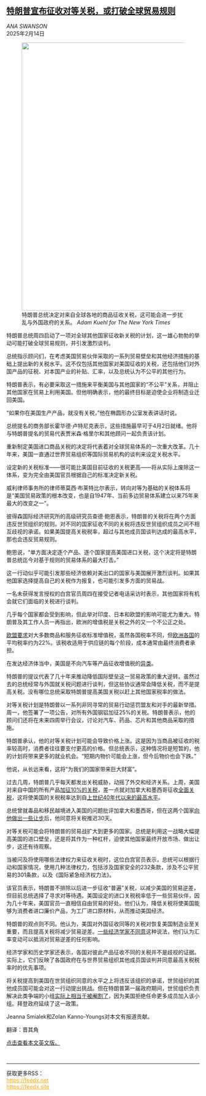 <!--1739506021000-->
[特朗普宣布征收对等关税，或打破全球贸易规则](https://cn.nytimes.com/usa/20250214/trump-tariffs/)
------

<address>ANA SWANSON</address><time pudate="2025-02-14 11:48:31" datetime="2025-02-14 11:48:31">2025年2月14日</time><figure><img src="https://images.weserv.nl/?url=static01.nyt.com/images/2025/02/08/multimedia/00dc-trade-hfo-pwjl/00dc-trade-hfo-pwjl-master1050.jpg" width="1050" height="700"><figcaption>特朗普总统决定对来自全球各地的商品征收关税，这可能会进一步扰乱与外国政府的关系。 <cite>Adam Kuehl for The New York Times</cite></figcaption></figure><section><p>特朗普总统周四启动了一项对全球其他国家征收新关税的计划，这一雄心勃勃的举动可能打破全球贸易规则，并引发激烈谈判。</p><p>总统指示顾问们，在考虑美国贸易伙伴采取的一系列贸易壁垒和其他经济措施的基础上提出新的关税水平。这不仅包括其他国家对美国征收的关税，还包括他们对外国产品的征税、对本国产业的补贴、汇率，以及总统认为不公平的其他行为。</p><p>特朗普表示，有必要采取这一措施来平衡美国与其他国家的“不公平”关系，并阻止其他国家在贸易上利用美国。但他明确表示，他的最终目标是迫使企业将制造业迁回美国。</p><p>“如果你在美国生产产品，就没有关税，”他在椭圆形办公室发表讲话时说。</p><p>总统提名的商务部长霍华德·卢特尼克表示，这些措施最早可于4月2日就绪。他将与特朗普提名的贸易代表贾米森·格里尔和其他顾问一起负责该计划。</p><p>重新制定美国进口商品关税的决定将代表着对全球贸易体系的一次重大改革。几十年来，美国一直通过世界贸易组织等国际贸易机构的谈判来设定关税水平。</p><p>设定新的关税标准——很可能比美国目前征收的关税更高——将从实际上废除这一体系，变为完全由美国官员根据自己的标准决定新关税。</p><p>威利律师事务所的律师蒂莫西·布莱特比尔表示，转向对等为基础的关税体系将是“美国贸易政策的根本改变，也是自1947年、当前多边贸易体系建立以来75年来最大的改变之一”。</p><p>彼得森国际经济研究所的高级研究员查德·鲍恩表示，特朗普的关税将在两个方面违反世贸组织的规则。对不同的国家征收不同的关税将违反世贸组织成员之间不相互歧视的承诺。如果美国提高关税税率，超过与其他成员国谈判达成的最高水平，那也会违反贸易规则。</p><p>鲍恩说，“单方面决定逐个产品、逐个国家提高美国进口关税，这个决定将是特朗普总统迄今对基于规则的贸易体系的最大打击。”</p><p>这一行动似乎可能引发那些经济依赖对美出口的国家与美国展开激烈谈判。如果其他国家选择提高自己的关税作为报复，也可能引发多方面的贸易战。</p><p>一名未获得发言授权的白宫官员周四在接受记者电话采访时表示，其他国家将有机会就它们面临的关税进行谈判。</p><p>几乎每个国家都会受到影响，但此举对印度、日本和欧盟的影响可能尤为重大。特朗普及其工作人员一再指出，欧洲的增值税是关税之外的又一个不公正之处。</p><p><a rel="noopener noreferrer" target="_blank" href="https://taxation-customs.ec.europa.eu/taxation/vat_en#:~:text=Value%20Added%20Tax%20(VAT)%20is,resource%20for%20the%20EU%20budget.">欧盟要求</a>对大多数商品和服务征收标准增值税，虽然各国税率不同，但<a rel="noopener noreferrer" target="_blank" href="https://taxfoundation.org/data/all/eu/value-added-tax-2024-vat-rates-europe/" title="Link: https://taxfoundation.org/data/all/eu/value-added-tax-2024-vat-rates-europe/">欧洲各国</a>的平均税率约为22%。该税收适用于供应链的每个阶段，成本通常由最终消费者承担。</p><p>在发达经济体当中，美国是不向汽车等产品征收增值税的<a rel="noopener noreferrer" target="_blank" href="https://www.oecd.org/en/publications/consumption-tax-trends-2022_6525a942-en/full-report/component-8.html#chapter-d1e53447">异类</a>。</p><p>特朗普的提议代表了几十年来推动降低国际壁垒这一贸易政策的重大逆转。虽然过去的总统经常与外国就关税问题进行谈判，但这些协议通常会降低关税，而不是提高关税。没有哪位总统采取特朗普提高美国关税以赶上其他国家税率的做法。</p><p>对等关税计划是特朗普以一系列非同寻常的贸易行动惩罚盟友和对手的最新举措。周一，他签署了一项公告，对所有外国钢铝加征25%的关税。特朗普表示，他的顾问们还将在未来四周举行会议，讨论对汽车、药品、芯片和其他商品采取的措施。</p><p>特朗普承认，他的对等关税计划可能会导致价格上涨。这是因为当商品被征收的税率较高时，消费者往往要支付更高的价格。但总统表示，这种情况将是短暂的，他的计划将带来更多的就业机会。“短期内物价可能会上涨，但今后物价也会下跌。”</p><p>他说，从长远来看，这将“为我们的国家带来巨大财富”。</p><p>过去几周，特朗普几乎每天都发出关税威胁，动摇了外交和经济关系。上周，美国对来自中国的所有产品<a href="https://cn.nytimes.com/business/20250205/trump-tariffs-china/">加征10%的关税</a>，差一点就对加拿大和墨西哥征收<a href="https://www.nytimes.com/2025/02/01/us/politics/canada-mexico-china-trump-tariffs.html" title="Link: https://www.nytimes.com/2025/02/01/us/politics/canada-mexico-china-trump-tariffs.html">全面关税</a>，这将使美国的关税税率达到自<a rel="noopener noreferrer" target="_blank" href="https://www.piie.com/blogs/realtime-economics/2025/historic-significance-trumps-tariff-actions" title="Link: https://www.piie.com/blogs/realtime-economics/2025/historic-significance-trumps-tariff-actions">上世纪40年代以来的最高水平</a>。</p><p>总统曾就毒品和移民越境进入美国的问题批评加拿大和墨西哥，但在这两个国家<a href="https://www.nytimes.com/2025/02/04/world/canada/mexico-canada-trump-tariff-deals.html" title="Link: https://www.nytimes.com/2025/02/04/world/canada/mexico-canada-trump-tariff-deals.html">向他做出一些让步</a>后，他同意将关税推迟30天。</p><p>对等关税可能会将特朗普的贸易战扩大到更多的国家。总统是利用这一战略大幅提高美国的进口壁垒，还是将其作为一种杠杆，迫使其他国家最终开放市场、做出让步，这还有待观察。</p><p>当被问及将使用哪些法律权力来征收关税时，这位白宫官员表示，总统可以根据行动和国家情况，使用几种法律权力，包括涉及国家安全的232条款，涉及不公平贸易的301条款，以及《国际紧急经济权力法》。</p><p>该官员表示，特朗普不排除以后进一步征收“普遍”关税，以减少美国的贸易逆差，但目前总统选择了寻求对等待遇。美国设定的进口关税税率低于一些贸易伙伴，因为几十年来，美国官员一直相信自由贸易的好处。他们认为，降低关税将使美国能够为消费者进口廉价产品，为工厂进口原材料，从而推动美国经济。</p><p>特朗普的观点则不同。他认为，美国对外国征收同等的关税对恢复美国制造业至关重要，而且提高关税将减少贸易逆差。<a href="https://www.nytimes.com/2025/02/05/us/politics/trump-us-trade-deficit.html" title="Link: https://www.nytimes.com/2025/02/05/us/politics/trump-us-trade-deficit.html">一些经济学家不同意</a>这种说法，他们认为汇率变动可以抵消对贸易逆差的任何影响。</p><p>经济学家和历史学家还表示，各国对彼此产品征收不同的关税并不是歧视的证据。实际上，它们反映了各国政府在与世界贸易组织其他成员国谈判并同意最高关税税率时的优先事项。</p><p>将关税提高到美国在世贸组织同意的水平之上将违反该组织的承诺，世贸组织的其他成员国可能会对这一行动提出挑战。但在特朗普第一届政府期间，世贸组织负责解决此类争端的小组<a href="https://www.nytimes.com/2019/12/08/business/trump-trade-war-wto.html" title="Link: https://www.nytimes.com/2019/12/08/business/trump-trade-war-wto.html">实际上相当于被阉割了</a>，因为美国拒绝任命更多成员加入该小组。拜登政府延续了这一政策。</p></section><footer><p>Jeanna Smialek和Zolan Kanno-Youngs对本文有报道贡献。</p><p>翻译：晋其角</p><p><a rel="nofollow" target="_blank" href="https://www.nytimes.com/2025/02/13/us/politics/trump-tariffs.html">点击查看本文英文版。</a></p></footer><br><hr><div>获取更多RSS：<br><a href="https://feedx.net" style="color:orange" target="_blank">https://feedx.net</a> <br><a href="https://feedx.site" style="color:orange" target="_blank">https://feedx.site</a><br></div>
